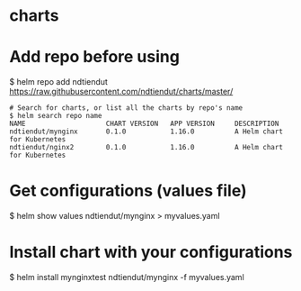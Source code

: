 # charts

# Add repo before using
$ helm repo add ndtiendut https://raw.githubusercontent.com/ndtiendut/charts/master/
```
# Search for charts, or list all the charts by repo's name
$ helm search repo name
NAME                    CHART VERSION   APP VERSION     DESCRIPTION
ndtiendut/mynginx       0.1.0           1.16.0          A Helm chart for Kubernetes
ndtiendut/nginx2        0.1.0           1.16.0          A Helm chart for Kubernetes
```
# Get configurations (values file)
$ helm show values ndtiendut/mynginx > myvalues.yaml

# Install chart with your configurations
$ helm install mynginxtest ndtiendut/mynginx -f myvalues.yaml
```
